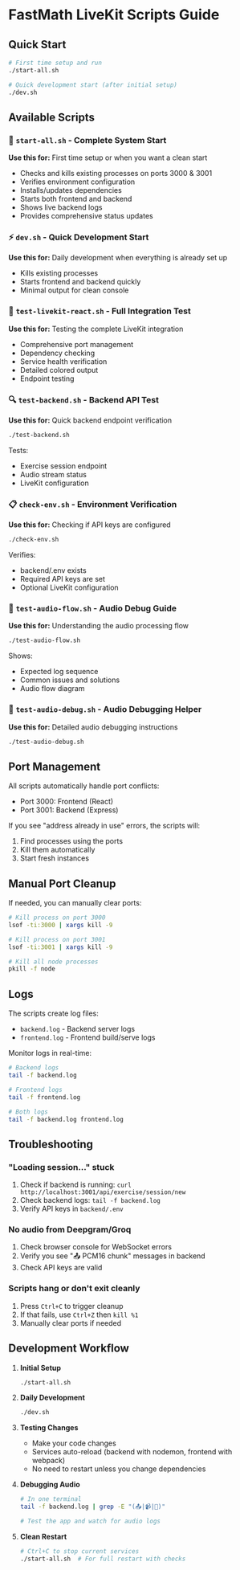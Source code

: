 # FastMath LiveKit Scripts Guide

## Quick Start

```bash
# First time setup and run
./start-all.sh

# Quick development start (after initial setup)
./dev.sh
```

## Available Scripts

### 🚀 `start-all.sh` - Complete System Start
**Use this for:** First time setup or when you want a clean start
- Checks and kills existing processes on ports 3000 & 3001
- Verifies environment configuration
- Installs/updates dependencies
- Starts both frontend and backend
- Shows live backend logs
- Provides comprehensive status updates

### ⚡ `dev.sh` - Quick Development Start
**Use this for:** Daily development when everything is already set up
- Kills existing processes
- Starts frontend and backend quickly
- Minimal output for clean console

### 🧪 `test-livekit-react.sh` - Full Integration Test
**Use this for:** Testing the complete LiveKit integration
- Comprehensive port management
- Dependency checking
- Service health verification
- Detailed colored output
- Endpoint testing

### 🔍 `test-backend.sh` - Backend API Test
**Use this for:** Quick backend endpoint verification
```bash
./test-backend.sh
```
Tests:
- Exercise session endpoint
- Audio stream status
- LiveKit configuration

### 📋 `check-env.sh` - Environment Verification
**Use this for:** Checking if API keys are configured
```bash
./check-env.sh
```
Verifies:
- backend/.env exists
- Required API keys are set
- Optional LiveKit configuration

### 🎤 `test-audio-flow.sh` - Audio Debug Guide
**Use this for:** Understanding the audio processing flow
```bash
./test-audio-flow.sh
```
Shows:
- Expected log sequence
- Common issues and solutions
- Audio flow diagram

### 🐛 `test-audio-debug.sh` - Audio Debugging Helper
**Use this for:** Detailed audio debugging instructions
```bash
./test-audio-debug.sh
```

## Port Management

All scripts automatically handle port conflicts:
- Port 3000: Frontend (React)
- Port 3001: Backend (Express)

If you see "address already in use" errors, the scripts will:
1. Find processes using the ports
2. Kill them automatically
3. Start fresh instances

## Manual Port Cleanup

If needed, you can manually clear ports:
```bash
# Kill process on port 3000
lsof -ti:3000 | xargs kill -9

# Kill process on port 3001
lsof -ti:3001 | xargs kill -9

# Kill all node processes
pkill -f node
```

## Logs

The scripts create log files:
- `backend.log` - Backend server logs
- `frontend.log` - Frontend build/serve logs

Monitor logs in real-time:
```bash
# Backend logs
tail -f backend.log

# Frontend logs
tail -f frontend.log

# Both logs
tail -f backend.log frontend.log
```

## Troubleshooting

### "Loading session..." stuck
1. Check if backend is running: `curl http://localhost:3001/api/exercise/session/new`
2. Check backend logs: `tail -f backend.log`
3. Verify API keys in `backend/.env`

### No audio from Deepgram/Groq
1. Check browser console for WebSocket errors
2. Verify you see "📤 PCM16 chunk" messages in backend
3. Check API keys are valid

### Scripts hang or don't exit cleanly
1. Press `Ctrl+C` to trigger cleanup
2. If that fails, use `Ctrl+Z` then `kill %1`
3. Manually clear ports if needed

## Development Workflow

1. **Initial Setup**
   ```bash
   ./start-all.sh
   ```

2. **Daily Development**
   ```bash
   ./dev.sh
   ```

3. **Testing Changes**
   - Make your code changes
   - Services auto-reload (backend with nodemon, frontend with webpack)
   - No need to restart unless you change dependencies

4. **Debugging Audio**
   ```bash
   # In one terminal
   tail -f backend.log | grep -E "(📤|📹|📝)"
   
   # Test the app and watch for audio logs
   ```

5. **Clean Restart**
   ```bash
   # Ctrl+C to stop current services
   ./start-all.sh  # For full restart with checks
   ```
